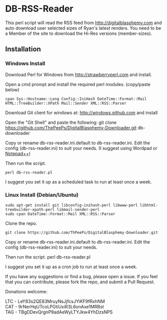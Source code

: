 # DB-RSS-Reader
This perl script will read the RSS feed from http://digitalblasphemy.com and auto download user selected sizes of Ryan's latest renders.
You need to be a Member of the site to download the Hi-Res versions (member-sizes).


## Installation
### Windows Install

Download Perl for Windows from http://strawberryperl.com and install.

Open a cmd prompt and install the required perl modules. (copy/paste below)

    cpan Sys::Hostname::Long Config::IniHash DateTime::Format::Mail HTML::TreeBuilder::XPath Mail::Sender XML::RSS::Parser

Download Git client for windows at: http://windows.github.com and install

Open the "Git Shell" and paste the following:
    git clone https://github.com/ThePeePs/DigitalBlasphemy-Downloader.git db-downloader

Copy or rename db-rss-reader.ini.default to db-rss-reader.ini.
Edit the config (db-rss-reader.ini) to suit your needs. (I suggest using Wordpad or [Notepad++](http://notepad-plus-plus-.org/download/v6.5.3.html "Notepad++ Website"))

Then run the script.

    perl db-rss-reader.pl

I suggest you set it up as a scheduled task to run at least once a week.




### Linux Install (Debian/Ubuntu)

    sudo apt-get install git libconfig-inihash-perl libwww-perl libhtml-treebuilder-xpath-perl libmail-sender-perl 
    sudo cpan DateTime::Format::Mail XML::RSS::Parser

Clone the repo.

    git clone https://github.com/ThPeePs/DigitalBlasphemy-Downloader.git

Copy or rename db-rss-reader.ini.default to db-rss-reader.ini.
Edit the config (db-rss-reader.ini) to suit your needs.

Then run the script.
    perl db-rss-reader.pl

I suggest you set it up as a cron job to run at least once a week.


If you have any suggestions or find a bug, please open a issue.
If you feel that you can contribute, please fork the repo, and submit a Pull Request.


Donations welcome:

LTC - LeY83s2QE83MruyNsJjfcsJYiKF9fRxhNM<br>
CAT - 9rNerHqUTcoLPGtiUxiR3L6onAxe1MRBst<br>
TAG - TBgDDevQrgnP9adAeWyLTYJkw4YhDzsNPS<br>
